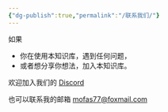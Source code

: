 ```yaml
---
{"dg-publish":true,"permalink":"/联系我们/"}
---
```


如果
- 你在使用本知识库，遇到任何问题，
- 或者想分享你想法，加入本知识库。

欢迎加入我们的
[Discord](https://discord.gg/ZVaDt44D)


也可以联系我的邮箱
mofas77@foxmail.com

